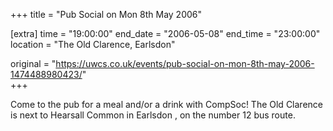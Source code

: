 +++
title = "Pub Social on Mon 8th May 2006"

[extra]
time = "19:00:00"
end_date = "2006-05-08"
end_time = "23:00:00"
location = "The Old Clarence, Earlsdon"

original = "https://uwcs.co.uk/events/pub-social-on-mon-8th-may-2006-1474488980423/"    
+++

Come to the pub for a meal and/or a drink with CompSoc\! The Old Clarence is next to Hearsall Common in Earlsdon , on the number 12 bus route.

